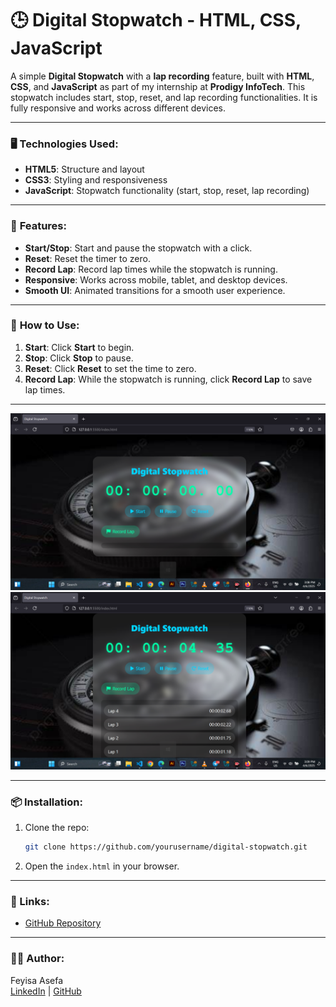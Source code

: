 # 🕒 Digital Stopwatch - HTML, CSS, JavaScript

A simple **Digital Stopwatch** with a **lap recording** feature, built with **HTML**, **CSS**, and **JavaScript** as part of my internship at **Prodigy InfoTech**. This stopwatch includes start, stop, reset, and lap recording functionalities. It is fully responsive and works across different devices.

---

### 🖥️ **Technologies Used:**
- **HTML5**: Structure and layout
- **CSS3**: Styling and responsiveness
- **JavaScript**: Stopwatch functionality (start, stop, reset, lap recording)

---

### 🔑 **Features:**
- **Start/Stop**: Start and pause the stopwatch with a click.
- **Reset**: Reset the timer to zero.
- **Record Lap**: Record lap times while the stopwatch is running.
- **Responsive**: Works across mobile, tablet, and desktop devices.
- **Smooth UI**: Animated transitions for a smooth user experience.

---

### 📱 **How to Use:**
1. **Start**: Click **Start** to begin.
2. **Stop**: Click **Stop** to pause.
3. **Reset**: Click **Reset** to set the time to zero.
4. **Record Lap**: While the stopwatch is running, click **Record Lap** to save lap times.

---

![Alt text](https://github.com/feyo46/Digital-Stopwatch---HTML-CSS-JavaScript/blob/main/Screenshot%201.png?raw=true)
![Alt text](https://github.com/feyo46/Digital-Stopwatch---HTML-CSS-JavaScript/blob/main/Screenshot%202.png?raw=true)

---

### 📦 **Installation:**
1. Clone the repo:
    ```bash
    git clone https://github.com/yourusername/digital-stopwatch.git
    ```
2. Open the `index.html` in your browser.

---

### **🔗 Links:**
- [GitHub Repository](https://github.com/feyo46/Digital-Stopwatch---HTML-CSS-JavaScript)

---

### **👨‍💻 Author:**
Feyisa Asefa  
[LinkedIn](https://www.linkedin.com/in/feyisa-asefa-98284a351/) | [GitHub](https://github.com/feyo46)
